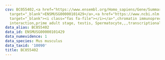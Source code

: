 ```yaml
---
csv: BC055402,<a href="https://www.ensembl.org/Homo_sapiens/Gene/Summary?db=core;g=ENSMUSG00000101429"
  target="_blank">ENSMUSG00000101429</a>,<a href="https://www.ncbi.nlm.nih.gov/pubmed/25450459"
  target="_blank"><i class="fas fa-file"></i></a>",chromatin immunoprecipitation assay,direct
  interaction,prime adult stage, testis, Spermatocyte,,,transcriptional regulation,
data_alias: BC055402
data_id: ENSMUSG00000101429
data_numevidence: 1
data_species: Mus musculus
data_taxid: '10090'
title: BC055402
---
```

